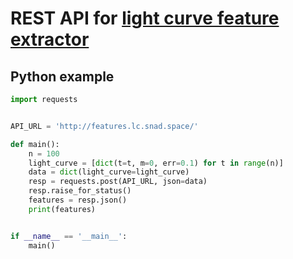 # REST API for [light curve feature extractor](http://crates.io/crates/light-curve-feature)

## Python example

```python
import requests


API_URL = 'http://features.lc.snad.space/'

def main():
    n = 100
    light_curve = [dict(t=t, m=0, err=0.1) for t in range(n)]
    data = dict(light_curve=light_curve)
    resp = requests.post(API_URL, json=data)
    resp.raise_for_status()
    features = resp.json()
    print(features)


if __name__ == '__main__':
    main()
```

